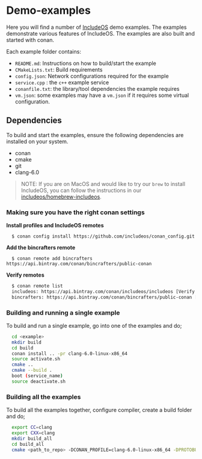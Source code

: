 # Demo-examples

Here you will find a number of [IncludeOS](https://github.com/includeos/IncludeOS) demo examples.
The examples demonstrate various features of IncludeOS. The examples
are also built and started with conan.

Each example folder contains:
- `README.md`: Instructions on how to build/start the example
- `CMakeLists.txt`: Build requirements
- `config.json`: Network configurations required for the example
- `service.cpp` : the `c++` example service
- `conanfile.txt`: the library/tool dependencies the example requires
- `vm.json`: some examples may have a `vm.json` if it requires some virtual configuration.


## Dependencies
To build and start the examples, ensure the following dependencies are installed on your system.
 - conan
 - cmake
 - git
 - clang-6.0

> NOTE: If you are on MacOS and would like to try our `brew` to install IncludeOS, you can follow the instructions in our [includeos/homebrew-includeos](https://github.com/includeos/homebrew-includeos).

### Making sure you have the right conan settings

__Install profiles and IncludeOS remotes__

```
  $ conan config install https://github.com/includeos/conan_config.git
```

__Add the bincrafters remote__

```
  $ conan remote add bincrafters https://api.bintray.com/conan/bincrafters/public-conan
```

__Verify remotes__

```bash
  $ conan remote list
  includeos: https://api.bintray.com/conan/includeos/includeos [Verify SSL: True]
  bincrafters: https://api.bintray.com/conan/bincrafters/public-conan [Verify SSL: True]
```

### Building and running a single example
To build and run a single example, go into one of the examples and do;

```bash
  cd <example>
  mkdir build
  cd build
  conan install .. -pr clang-6.0-linux-x86_64
  source activate.sh
  cmake ..
  cmake --build .
  boot (service_name)
  source deactivate.sh
```

### Building all the examples

To build all the examples together, configure compiler, create a build folder and do;

```bash
  export CC=clang
  export CXX=clang
  mkdir build_all
  cd build_all
  cmake <path_to_repo> -DCONAN_PROFILE=clang-6.0-linux-x86_64 -DPROTOBUF=ON
```

